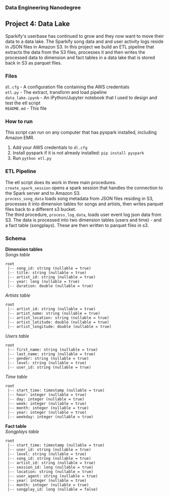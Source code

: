 ### Data Engineering Nanodegree
## Project 4: Data Lake

Sparkify's userbase has continued to grow and they now want to move their data to a data lake. The Sparkify song data and and user activity logs reside in JSON files in Amazon S3. In this project we build an ETL pipeline that extracts the data from the S3 files, processes it and then writes the processed data to dimension and fact tables in a data lake that is stored back in S3 as parquet files.

### Files
`dl.cfg` - A configuration file containing the AWS credentials  
`etl.py` - The extract, transform and load pipeline  
`data_lake.ipynb` - An iPython/Jupyter notebook that I used to design and test the etl script  
`README.md` - This file  

### How to run
This script can run on any computer that has pyspark installed, including Amazon EMR.  
1. Add your AWS credentials to `dl.cfg`  
2. Install pyspark if it is not already installed: `pip install pyspark`  
3. Run `python etl.py`  

### ETL Pipeline
The etl script does its work in three main procedures.  
`create_spark_session` opens a spark session that handles the connection to the Spark server and to Amazon S3.  
`process_song_data` loads song metadata from JSON files residing in S3, processes it into dimension tables for songs and artists, then writes parquet files back to a different s3 bucket.  
The third procedure, `process_log_data`, loads user event log json data from S3. The data is processed into two dimension tables (users and time) - and a fact table (songplays). These are then written to parquet files in s3. 

### Schema
**Dimension tables**  
*Songs table*
```
root
 |-- song_id: string (nullable = true)
 |-- title: string (nullable = true)
 |-- artist_id: string (nullable = true)
 |-- year: long (nullable = true)
 |-- duration: double (nullable = true)
```

*Artists table*
```
root
 |-- artist_id: string (nullable = true)
 |-- artist_name: string (nullable = true)
 |-- artist_location: string (nullable = true)
 |-- artist_latitude: double (nullable = true)
 |-- artist_longitude: double (nullable = true)
```

*Users table*
```
root
 |-- first_name: string (nullable = true)
 |-- last_name: string (nullable = true)
 |-- gender: string (nullable = true)
 |-- level: string (nullable = true)
 |-- user_id: string (nullable = true)
```

*Time table*
```
root
 |-- start_time: timestamp (nullable = true)
 |-- hour: integer (nullable = true)
 |-- day: integer (nullable = true)
 |-- week: integer (nullable = true)
 |-- month: integer (nullable = true)
 |-- year: integer (nullable = true)
 |-- weekday: integer (nullable = true)
```

**Fact table**  
*Songplays table*
```
root
 |-- start_time: timestamp (nullable = true)
 |-- user_id: string (nullable = true)
 |-- level: string (nullable = true)
 |-- song_id: string (nullable = true)
 |-- artist_id: string (nullable = true)
 |-- session_id: long (nullable = true)
 |-- location: string (nullable = true)
 |-- user_agent: string (nullable = true)
 |-- year: integer (nullable = true)
 |-- month: integer (nullable = true)
 |-- songplay_id: long (nullable = false)
```